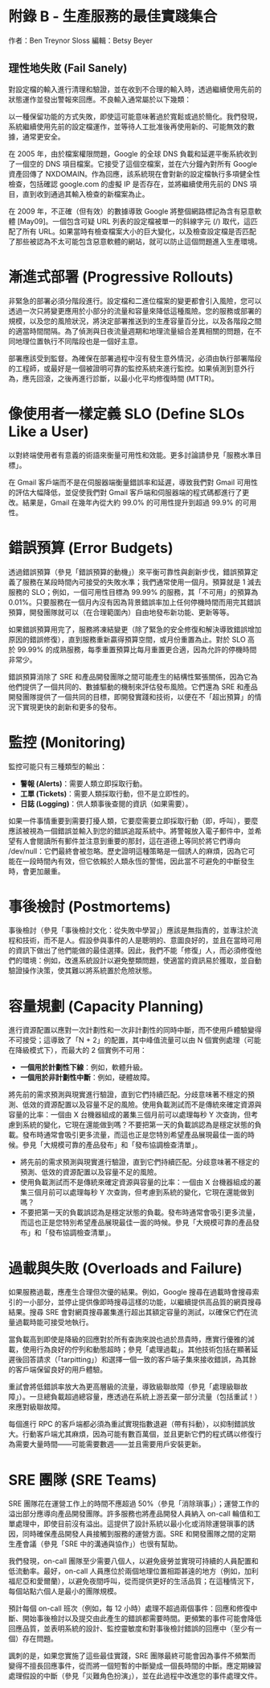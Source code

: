 # 附錄 B - 生產服務的最佳實踐集合

作者：Ben Treynor Sloss
編輯：Betsy Beyer

## 理性地失敗 (Fail Sanely)

對設定檔的輸入進行清理和驗證，並在收到不合理的輸入時，透過繼續使用先前的狀態運作並發出警報來回應。不良輸入通常屬於以下幾類：

以一種保留功能的方式失敗，即使這可能意味著過於寬鬆或過於簡化。我們發現，系統繼續使用先前的設定檔運作，並等待人工批准後再使用新的、可能無效的數據，通常更安全。

在 2005 年，由於檔案權限問題，Google 的全球 DNS 負載和延遲平衡系統收到了一個空的 DNS 項目檔案。它接受了這個空檔案，並在六分鐘內對所有 Google 資產回傳了 NXDOMAIN。作為回應，該系統現在會對新的設定檔執行多項健全性檢查，包括確認 google.com 的虛擬 IP 是否存在，並將繼續使用先前的 DNS 項目，直到收到通過其輸入檢查的新檔案為止。

在 2009 年，不正確（但有效）的數據導致 Google 將整個網路標記為含有惡意軟體 [May09]。一個包含可疑 URL 列表的設定檔被單一的斜線字元 (/) 取代，這匹配了所有 URL。如果當時有檢查檔案大小的巨大變化，以及檢查設定檔是否匹配了那些被認為不太可能包含惡意軟體的網站，就可以防止這個問題進入生產環境。

# 漸進式部署 (Progressive Rollouts)

非緊急的部署必須分階段進行。設定檔和二進位檔案的變更都會引入風險，您可以透過一次只將變更應用於小部分的流量和容量來降低這種風險。您的服務或部署的規模，以及您的風險狀況，將決定部署推送到的生產容量百分比，以及各階段之間的適當時間間隔。為了偵測與日夜流量週期和地理流量組合差異相關的問題，在不同地理位置執行不同階段也是一個好主意。

部署應該受到監督。為確保在部署過程中沒有發生意外情況，必須由執行部署階段的工程師，或最好是一個被證明可靠的監控系統來進行監控。如果偵測到意外行為，應先回滾，之後再進行診斷，以最小化平均修復時間 (MTTR)。

# 像使用者一樣定義 SLO (Define SLOs Like a User)

以對終端使用者有意義的術語來衡量可用性和效能。更多討論請參見「服務水準目標」。

在 Gmail 客戶端而不是在伺服器端衡量錯誤率和延遲，導致我們對 Gmail 可用性的評估大幅降低，並促使我們對 Gmail 客戶端和伺服器端的程式碼都進行了更改。結果是，Gmail 在幾年內從大約 99.0% 的可用性提升到超過 99.9% 的可用性。

# 錯誤預算 (Error Budgets)

透過錯誤預算（參見「錯誤預算的動機」）來平衡可靠性與創新步伐，錯誤預算定義了服務在某段時間內可接受的失敗水準；我們通常使用一個月。預算就是 1 減去服務的 SLO；例如，一個可用性目標為 99.99% 的服務，其「不可用」的預算為 0.01%。只要服務在一個月內沒有因為背景錯誤率加上任何停機時間而用完其錯誤預算，開發團隊就可以（在合理範圍內）自由地發布新功能、更新等等。

如果錯誤預算用完了，服務將凍結變更（除了緊急的安全修復和解決導致錯誤增加原因的錯誤修復），直到服務重新贏得預算空間，或月份重置為止。對於 SLO 高於 99.99% 的成熟服務，每季重置預算比每月重置更合適，因為允許的停機時間非常少。

錯誤預算消除了 SRE 和產品開發團隊之間可能產生的結構性緊張關係，因為它為他們提供了一個共同的、數據驅動的機制來評估發布風險。它們還為 SRE 和產品開發團隊提供了一個共同的目標，即開發實踐和技術，以便在不「超出預算」的情況下實現更快的創新和更多的發布。

# 監控 (Monitoring)

監控可能只有三種類型的輸出：

- **警報 (Alerts)**：需要人類立即採取行動。
- **工單 (Tickets)**：需要人類採取行動，但不是立即性的。
- **日誌 (Logging)**：供人類事後查閱的資訊（如果需要）。

如果一件事情重要到需要打擾人類，它要麼需要立即採取行動（即，呼叫），要麼應該被視為一個錯誤並輸入到您的錯誤追蹤系統中。將警報放入電子郵件中，並希望有人會閱讀所有郵件並注意到重要的那封，這在道德上等同於將它們導向 /dev/null：它們最終會被忽略。歷史證明這種策略是一個誘人的麻煩，因為它可能在一段時間內有效，但它依賴於人類永恆的警惕，因此當不可避免的中斷發生時，會更加嚴重。

# 事後檢討 (Postmortems)

事後檢討（參見「事後檢討文化：從失敗中學習」）應該是無指責的，並專注於流程和技術，而不是人。假設參與事件的人是聰明的、意圖良好的，並且在當時可用的資訊下做出了他們能做的最佳選擇。因此，我們不能「修復」人，而必須修復他們的環境：例如，改進系統設計以避免整類問題，使適當的資訊易於獲取，並自動驗證操作決策，使其難以將系統置於危險狀態。

# 容量規劃 (Capacity Planning)

進行資源配置以應對一次計劃性和一次非計劃性的同時中斷，而不使用戶體驗變得不可接受；這導致了「N + 2」的配置，其中峰值流量可以由 N 個實例處理（可能在降級模式下），而最大的 2 個實例不可用：

- **一個用於計劃性下線**：例如，軟體升級。
- **一個用於非計劃性中斷**：例如，硬體故障。

將先前的需求預測與現實進行驗證，直到它們持續匹配。分歧意味著不穩定的預測、低效的資源配置以及容量不足的風險。使用負載測試而不是傳統來確定資源與容量的比率：一個由 X 台機器組成的叢集三個月前可以處理每秒 Y 次查詢，但考慮到系統的變化，它現在還能做到嗎？不要把第一天的負載誤認為是穩定狀態的負載。發布時通常會吸引更多流量，而這也正是您特別希望產品展現最佳一面的時候。參見「大規模可靠的產品發布」和「發布協調檢查清單」。

*   將先前的需求預測與現實進行驗證，直到它們持續匹配。分歧意味著不穩定的預測、低效的資源配置以及容量不足的風險。
*   使用負載測試而不是傳統來確定資源與容量的比率：一個由 X 台機器組成的叢集三個月前可以處理每秒 Y 次查詢，但考慮到系統的變化，它現在還能做到嗎？
*   不要把第一天的負載誤認為是穩定狀態的負載。發布時通常會吸引更多流量，而這也正是您特別希望產品展現最佳一面的時候。參見「大規模可靠的產品發布」和「發布協調檢查清單」。

# 過載與失敗 (Overloads and Failure)

如果服務過載，應產生合理但次優的結果。例如，Google 搜尋在過載時會搜尋索引的一小部分，並停止提供像即時搜尋這樣的功能，以繼續提供高品質的網頁搜尋結果。搜尋 SRE 會對網頁搜尋叢集進行超出其額定容量的測試，以確保它們在流量過載時能可接受地執行。

當負載高到即使是降級的回應對於所有查詢來說也過於昂貴時，應實行優雅的減載，使用行為良好的佇列和動態超時；參見「處理過載」。其他技術包括在顯著延遲後回答請求（「tarpitting」）和選擇一個一致的客戶端子集來接收錯誤，為其餘的客戶端保留良好的用戶體驗。

重試會將低錯誤率放大為更高層級的流量，導致級聯故障（參見「處理級聯故障」）。一旦總負載超過總容量，應透過在系統上游丟棄一部分流量（包括重試！）來應對級聯故障。

每個進行 RPC 的客戶端都必須為重試實現指數退避（帶有抖動），以抑制錯誤放大。行動客戶端尤其麻煩，因為可能有數百萬個，並且更新它們的程式碼以修復行為需要大量時間——可能需要數週——並且需要用戶安裝更新。

# SRE 團隊 (SRE Teams)

SRE 團隊花在運營工作上的時間不應超過 50%（參見「消除瑣事」）；運營工作的溢出部分應導向產品開發團隊。許多服務也將產品開發人員納入 on-call 輪值和工單處理中，即使目前沒有溢出。這提供了設計系統以最小化或消除運營瑣事的誘因，同時確保產品開發人員接觸到服務的運營方面。SRE 和開發團隊之間的定期生產會議（參見「SRE 中的溝通與協作」）也很有幫助。

我們發現，on-call 團隊至少需要八個人，以避免疲勞並實現可持續的人員配置和低流動率。最好，on-call 人員應位於兩個地理位置相距甚遠的地方（例如，加利福尼亞和愛爾蘭），以避免夜間呼叫，從而提供更好的生活品質；在這種情況下，每個站點六個人是最小的團隊規模。

預計每個 on-call 班次（例如，每 12 小時）處理不超過兩個事件：回應和修復中斷、開始事後檢討以及提交由此產生的錯誤都需要時間。更頻繁的事件可能會降低回應品質，並表明系統的設計、監控靈敏度和對事後檢討錯誤的回應中（至少有一個）存在問題。

諷刺的是，如果您實施了這些最佳實踐，SRE 團隊最終可能會因為事件不頻繁而變得不擅長回應事件，從而將一個短暫的中斷變成一個長時間的中斷。應定期練習處理假設的中斷（參見「災難角色扮演」），並在此過程中改進您的事件處理文件。
